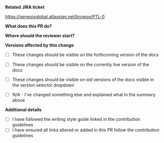 **Related JIRA ticket**

https://genesisglobal.atlassian.net/browse/PTL-0

**What does this PR do?**

<!--- Summarise this pull request so reviewers know what to look for -->

**Where should the reviewer start?**

<!--- Add file or directory pointers. If the pull request is small in scope, you may delete this section -->

**Versions affected by this change**

<!--- Please place an x inside all boxes that apply, with no surrounding spaces, like so: [x] -->
<!--- Once you've opened the PR you can tick and untick these boxes using the GitHub UI, so don't worry if you miss one at this stage. -->

- [ ] These changes should be visible on the forthcoming version of the docs
- [ ] These changes should be visible on the currently live version of the docs
- [ ] These changes should be visible on old versions of the docs visible in the version selector dropdown
- [ ] N/A - I've changed something else and explained what in the summary above


**Additional details**

<!--- Please place an x inside all boxes that apply, with no surrounding spaces, like so: [x] -->

- [ ] I have followed the writing style guide linked in the contribution guidelines
- [ ] I have ensured all links altered or added in this PR follow the contribution guidelines
